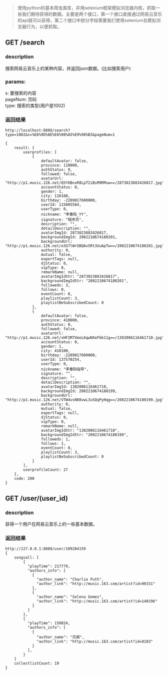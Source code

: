 > 使用python的基本爬虫类库，并用selenium框架模拟浏览器内核，抓取一些我们期待获得的数据。主要是两个接口，第一个接口直接通过网易云音乐的api就可以获得，第二个接口中部分字段需要我们使用selenium去模拟浏览器行为，以便抓取。

##  GET /search

### description

搜索网易云音乐上的某种内容，并返回json数据。(比如搜索用户)

### params:

s: 要搜索的内容  
pageNum: 页码  
type: 搜索的类型(用户是1002)

### 返回结果


	http://localhost:8888/search?type=1002&s=%E6%9D%8E%E6%98%A5%E9%98%B3&pageNum=1

	{
		result: {
			userprofiles: [
				{
					defaultAvatar: false,
					province: 110000,
					authStatus: 0,
					followed: false,
					avatarUrl: "http://p1.music.126.net/QSY6BnxR8LpT2iBsM9RMuw==/2873023883426817.jpg",
					accountStatus: 0,
					gender: 1,
					city: 110108,
					birthday: -2209017600000,
					userId: 115005584,
					userType: 0,
					nickname: "李春阳_YY",
					signature: "程序员",
					description: "",
					detailDescription: "",
					avatarImgId: 2873023883426817,
					backgroundImgId: 2002210674180201,
					backgroundUrl: "http://p1.music.126.net/o3G7lWrGBQAvSRt3UuApTw==/2002210674180201.jpg",
					authority: 0,
					mutual: false,
					expertTags: null,
					djStatus: 0,
					vipType: 0,
					remarkName: null,
					avatarImgIdStr: "2873023883426817",
					backgroundImgIdStr: "2002210674180201",
					followeds: 3,
					follows: 0,
					eventCount: 0,
					playlistCount: 3,
					playlistBeSubscribedCount: 0
				},
				{
					defaultAvatar: false,
					province: 410000,
					authStatus: 0,
					followed: false,
					avatarUrl: "http://p1.music.126.net/vHF2M7XmoL6qwNXeFbb11g==/1382086116461710.jpg",
					accountStatus: 0,
					gender: 1,
					city: 410100,
					birthday: -2209017600000,
					userId: 137570254,
					userType: 0,
					nickname: "李春阳指导",
					signature: "",
					description: "",
					detailDescription: "",
					avatarImgId: 1382086116461710,
					backgroundImgId: 2002210674180199,
					backgroundUrl: "http://p1.music.126.net/VTW4vsN08vwL3uSQqPyHqg==/2002210674180199.jpg",
					authority: 0,
					mutual: false,
					expertTags: null,
					djStatus: 0,
					vipType: 0,
					remarkName: null,
					avatarImgIdStr: "1382086116461710",
					backgroundImgIdStr: "2002210674180199",
					followeds: 1,
					follows: 1,
					eventCount: 0,
					playlistCount: 3,
					playlistBeSubscribedCount: 0
				}
			],
			userprofileCount: 27
		},
		code: 200
	}


## GET /user/(user_id)

### description

获得一个用户在网易云音乐上的一些基本数据。

### 返回结果

	http://127.0.0.1:8888/user/109284159
	{
		songsall: [
			{
		      "playTime": 217779,
		      "authors_info": [
		        {
		          "author_name": "Charlie Puth",
		          "author_link": "http://music.163.com/artist?id=90331"
		        },
		        {
		          "author_name": "Selena Gomez",
		          "author_link": "http://music.163.com/artist?id=140196"
		        }
		      ]
    		},
			{
		      "playTime": 150824,
		      "authors_info": [
		        {
		          "author_name": "花粥",
		          "author_link": "http://music.163.com/artist?id=8103"
		    	}
			  ],
 			}
		]
		collectlistCount: 19
	}
